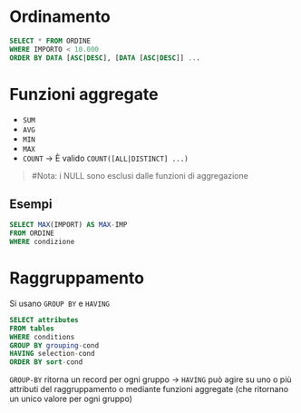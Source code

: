 # Ordinamento

```sql
SELECT * FROM ORDINE
WHERE IMPORTO < 10.000
ORDER BY DATA [ASC|DESC], [DATA [ASC|DESC]] ...
```

# Funzioni aggregate
- `SUM`
- `AVG`
- `MIN`
- `MAX`
- `COUNT` -> È valido `COUNT([ALL|DISTINCT] ...)`

> #Nota: i NULL sono esclusi dalle funzioni di aggregazione

## Esempi
```sql
SELECT MAX(IMPORT) AS MAX-IMP
FROM ORDINE
WHERE condizione
```

# Raggruppamento
Si usano `GROUP BY` e `HAVING` 

```SQL
SELECT attributes
FROM tables
WHERE conditions
GROUP BY grouping-cond
HAVING selection-cond
ORDER BY sort-cond
```

`GROUP-BY` ritorna un record per ogni gruppo -> `HAVING` può agire su uno o più attributi del raggruppamento o mediante funzioni aggregate (che ritornano un unico valore per ogni gruppo)

